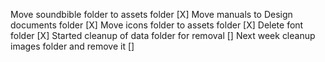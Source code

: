 Move soundbible folder to assets folder [X]
Move manuals to Design documents folder [X]
Move icons folder to assets folder [X]
Delete font folder [X]
Started cleanup of data folder for removal []
Next week cleanup images folder and remove it []